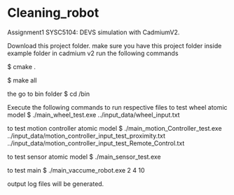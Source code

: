 # Cleaning_robot
 Assignment1 SYSC5104: DEVS simulation with CadmiumV2. 

Download this project folder.
make sure you have this project folder inside example folder in cadmium v2
run the following commands

$ cmake .

$ make all

the go to bin folder
$ cd /bin

Execute the following commands to run respective files
to test wheel atomic model
$ ./main_wheel_test.exe ../input_data/wheel_input.txt

to test motion controller atomic model
$ ./main_motion_Controller_test.exe ../input_data/motion_controller_input_test_proximity.txt ../input_data/motion_controller_input_test_Remote_Control.txt

to test sensor atomic model
$ ./main_sensor_test.exe

to test main 
$ ./main_vaccume_robot.exe 2 4 10

output log files will be generated.
